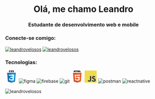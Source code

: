 <h1 align="center">Olá, me chamo Leandro</h1>
<h3 align="center">Estudante de desenvolvimento web e mobile</h3>

<h3 align="left">Conecte-se comigo:</h3>

<p align="left">
    <a href="https://linkedin.com/in/leandrovelosos" target="_blank"><img align="center"
            src="https://raw.githubusercontent.com/rahuldkjain/github-profile-readme-generator/master/src/images/icons/Social/linked-in-alt.svg"
            alt="leandrovelosos" height="30" width="40" /></a>
    <a href="https://instagram.com/leandrovelosos" target="blank"><img align="center"
            src="https://raw.githubusercontent.com/rahuldkjain/github-profile-readme-generator/master/src/images/icons/Social/instagram.svg"
            alt="leandrovelosos" height="30" width="40" /></a>
</p>

<h3 align="left">Tecnologias:</h3>

<p align="left">
    <a href="https://www.w3schools.com/css/" target="_blank" style="text-decoration: none; " rel="noreferrer">
        <img src="https://raw.githubusercontent.com/devicons/devicon/master/icons/css3/css3-original-wordmark.svg"
            alt="css3" width="40" height="40" /> </a>
<a href="https://www.figma.com/" target="_blank" style="text-decoration: none; " rel="noreferrer"><img src="https://www.vectorlogo.zone/logos/figma/figma-icon.svg" alt="figma" width="40" height="40" /> </a>
<a href="https://firebase.google.com/" target="_blank" style="text-decoration: none; " rel="noreferrer">
        <img src="https://www.vectorlogo.zone/logos/firebase/firebase-icon.svg" alt="firebase" width="40" height="40" />
</a>
<a href="https://git-scm.com/" target="_blank" style="text-decoration: none; " rel="noreferrer"> <img
            src="https://www.vectorlogo.zone/logos/git-scm/git-scm-icon.svg" alt="git" width="40" height="40" />
</a>
<a href="https://www.w3.org/html/" target="_blank" style="text-decoration: none; " style="text-decoration: none; "
        rel="noreferrer">
        <img src="https://raw.githubusercontent.com/devicons/devicon/master/icons/html5/html5-original-wordmark.svg" alt="html5" width="40" height="40" />
</a>
<a href="https://developer.mozilla.org/en-US/docs/Web/JavaScript" target="_blank" style="text-decoration: none; "
        rel="noreferrer">
        <img
            src="https://raw.githubusercontent.com/devicons/devicon/master/icons/javascript/javascript-original.svg"
            alt="javascript" width="40" height="40" />    
</a>
<a href="https://postman.com" target="_blank" style="text-decoration: none; " rel="noreferrer"> 
        <img src="https://www.vectorlogo.zone/logos/getpostman/getpostman-icon.svg" alt="postman" width="40"
            height="40" />
</a>
<a href="https://reactnative.dev/" target="_blank" style="text-decoration: none; " rel="noreferrer"> <img
            src="https://reactnative.dev/img/header_logo.svg" alt="reactnative" width="40" height="40" />
</a>
</p>

<p>
    <img align="center"
        src="https://github-readme-stats.vercel.app/api/top-langs?username=leandrovelosos&show_icons=true&locale=pt-br&layout=compact"
        alt="leandrovelosos" />
</p>
